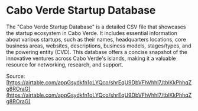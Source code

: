 # Cabo Verde Startup Database
The "Cabo Verde Startup Database" is a detailed CSV file that showcases the startup ecosystem in Cabo Verde. It includes essential information about various startups, such as their names, headquarters locations, core business areas, websites, descriptions, business models, stages/types, and the powering entity (CVD). This database offers a concise snapshot of the innovative ventures across Cabo Verde's islands, making it a valuable resource for networking, research, and support.

Source: [https://airtable.com/appGsydkfn1oLYQco/shrEqU9DbVFhVhhl7/tblKkPhhqZg8ROraG](https://airtable.com/appGsydkfn1oLYQco/shrEqU9DbVFhVhhl7/tblKkPhhqZg8ROraG)
